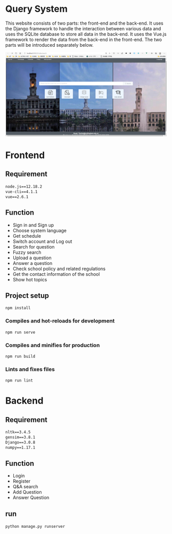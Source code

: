 # Query System
This website consists of two parts: the front-end and the back-end. It uses the Django framework to handle the interaction between various data and uses the SQLite database to store all data in the back-end. It uses the Vue.js framework to render the data from the back-end in the front-end. The two parts will be introduced separately below.

![display](https://github.com/MaXuSun/TandS_page/blob/master/display_img.png)

# Frontend
## Requirement
```
node.js==12.18.2
vue-cli==4.1.1
vue==2.6.1
```

## Function
- Sign in and Sign up
- Choose system language
- Get schedule
- Switch account and Log out 
- Search for question
- Fuzzy search
- Upload a question
- Answer a question
- Check school policy and related regulations
- Get the contact information of the school
- Show hot topics


## Project setup
```
npm install
```
### Compiles and hot-reloads for development
```
npm run serve
```
### Compiles and minifies for production
```
npm run build
```
### Lints and fixes files
```
npm run lint
```

# Backend
## Requirement
```
nltk==3.4.5
gensim==3.8.1
Django==3.0.8
numpy==1.17.1
```

## Function
- Login
- Register
- Q&A search
- Add Question
- Answer Question

## run
`python manage.py runserver`
